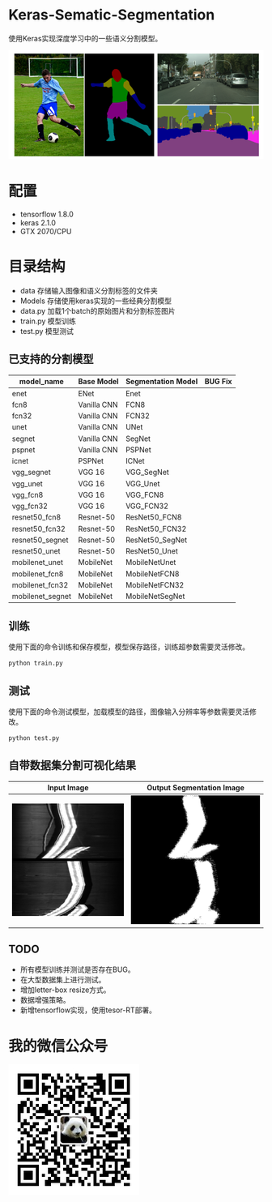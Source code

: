 ﻿# Keras-Sematic-Segmentation

使用Keras实现深度学习中的一些语义分割模型。

![](image/yuyi.png)

# 配置
- tensorflow 1.8.0
- keras 2.1.0
- GTX 2070/CPU

# 目录结构

- data 存储输入图像和语义分割标签的文件夹
- Models 存储使用keras实现的一些经典分割模型
- data.py 加载1个batch的原始图片和分割标签图片
- train.py 模型训练
- test.py 模型测试
## 已支持的分割模型

|model_name|Base Model|Segmentation Model|BUG Fix|
| ---|---|---|---|
|enet|ENet|Enet||
|fcn8|Vanilla CNN|FCN8||
|fcn32|Vanilla CNN|FCN32||
|unet|Vanilla CNN|UNet||
|segnet|Vanilla CNN|SegNet||
|pspnet|Vanilla CNN|PSPNet||
|icnet|PSPNet|ICNet||
|vgg_segnet|VGG 16|VGG_SegNet||
|vgg_unet|VGG 16|VGG_Unet||
|vgg_fcn8|VGG 16|VGG_FCN8||
|vgg_fcn32|VGG 16|VGG_FCN32||
|resnet50_fcn8|Resnet-50|ResNet50_FCN8||
|resnet50_fcn32|Resnet-50|ResNet50_FCN32||
|resnet50_segnet|Resnet-50|ResNet50_SegNet||
|resnet50_unet|Resnet-50|ResNet50_Unet||
|mobilenet_unet|MobileNet|MobileNetUnet||
|mobilenet_fcn8|MobileNet|MobileNetFCN8||
|mobilenet_fcn32|MobileNet|MobileNetFCN32||
|mobilenet_segnet|MobileNet|MobileNetSegNet||


## 训练

使用下面的命令训练和保存模型，模型保存路径，训练超参数需要灵活修改。

```python
python train.py
```

## 测试
使用下面的命令测试模型，加载模型的路径，图像输入分辨率等参数需要灵活修改。

```python
python test.py
```

## 自带数据集分割可视化结果

|     Input Image      | Output Segmentation Image |
| :------------------: | :-----------------------: |
| ![](data/test/1.png) |  ![](data/output/1.png)   |

## TODO
- 所有模型训练并测试是否存在BUG。
- 在大型数据集上进行测试。
- 增加letter-box resize方式。
- 数据增强策略。
- 新增tensorflow实现，使用tesor-RT部署。

# 我的微信公众号

![](image/weixin.jpg)



